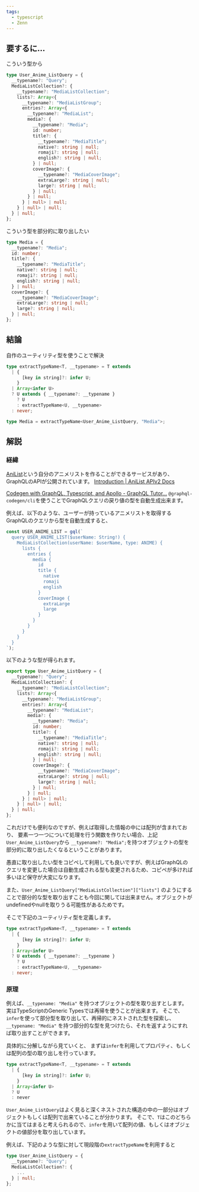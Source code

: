 ```yaml
---
tags:
  - typescript
  - Zenn
---
```

## 要するに...
こういう型から
```ts
type User_Anime_ListQuery = {
  __typename?: "Query";
  MediaListCollection?: {
    __typename?: "MediaListCollection";
    lists?: Array<{
      __typename?: "MediaListGroup";
      entries?: Array<{
        __typename?: "MediaList";
        media?: {
          __typename?: "Media";
          id: number;
          title?: {
            __typename?: "MediaTitle";
            native?: string | null;
            romaji?: string | null;
            english?: string | null;
          } | null;
          coverImage?: {
            __typename?: "MediaCoverImage";
            extraLarge?: string | null;
            large?: string | null;
          } | null;
        } | null;
      } | null> | null;
    } | null> | null;
  } | null;
};
```

こういう型を部分的に取り出したい
```ts
type Media = {
  __typename?: "Media";
  id: number;
  title?: {
    __typename?: "MediaTitle";
    native?: string | null;
    romaji?: string | null;
    english?: string | null;
  } | null;
  coverImage?: {
    __typename?: "MediaCoverImage";
    extraLarge?: string | null;
    large?: string | null;
  } | null;
};
```

## 結論
自作のユーティリティ型を使うことで解決
```ts
type extractTypeName<T, __typename> = T extends
  | {
      [key in string]?: infer U;
    }
  | Array<infer U>
  ? U extends { __typename?: __typename }
    ? U
    : extractTypeName<U, __typename>
  : never;

type Media = extractTypeName<User_Anime_ListQuery, "Media">;
```

## 解説
### 経緯
[AniList](https://anilist.co/home)という自分のアニメリストを作ることができるサービスがあり、
GraphQLのAPIが公開されています。
[Introduction | AniList APIv2 Docs](https://anilist.gitbook.io/anilist-apiv2-docs)

[Codegen with GraphQL, Typescript, and Apollo - GraphQL Tutor...](https://www.apollographql.com/tutorials/lift-off-part1/09-codegen)
`@graphql-codegen/cli`を使うことでGraphQLクエリの戻り値の型を自動生成出来ます。

例えば、以下のような、ユーザーが持っているアニメリストを取得する
GraphQLのクエリから型を自動生成すると、
```ts
const USER_ANIME_LIST = gql(`
  query USER_ANIME_LIST($userName: String!) {
    MediaListCollection(userName: $userName, type: ANIME) {
      lists {
        entries {
          media {
            id
            title {
              native
              romaji
              english
            }
            coverImage {
              extraLarge
              large
            }
          }
        }
      }
    }
  }
`);
```

以下のような型が得られます。
```ts
export type User_Anime_ListQuery = {
  __typename?: "Query";
  MediaListCollection?: {
    __typename?: "MediaListCollection";
    lists?: Array<{
      __typename?: "MediaListGroup";
      entries?: Array<{
        __typename?: "MediaList";
        media?: {
          __typename?: "Media";
          id: number;
          title?: {
            __typename?: "MediaTitle";
            native?: string | null;
            romaji?: string | null;
            english?: string | null;
          } | null;
          coverImage?: {
            __typename?: "MediaCoverImage";
            extraLarge?: string | null;
            large?: string | null;
          } | null;
        } | null;
      } | null> | null;
    } | null> | null;
  } | null;
};
```

これだけでも便利なのですが、例えば取得した情報の中には配列が含まれており、
要素一つ一つについて処理を行う関数を作りたい場合、上記`User_Anime_ListQuery`から
`__typename?: "Media";`を持つオブジェクトの型を部分的に取り出したくなるということがあります。

愚直に取り出したい型をコピペして利用しても良いですが、例えばGraphQLのクエリを変更した場合は自動生成される型も変更されるため、コピペが多ければ多いほど保守が大変になります。

また、`User_Anime_ListQuery["MediaListCollection"]["lists"]` のようにすることで部分的な型を取り出すことも今回に関しては出来ません。オブジェクトがundefinedやnullを取りうる可能性があるためです。

そこで下記のユーティリティ型を定義します。
```ts
type extractTypeName<T, __typename> = T extends
  | {
      [key in string]?: infer U;
    }
  | Array<infer U>
  ? U extends { __typename?: __typename }
    ? U
    : extractTypeName<U, __typename>
  : never;
```

### 原理
例えば、`__typename: "Media"` を持つオブジェクトの型を取り出すとします。
実はTypeScriptのGeneric Typesでは再帰を使うことが出来ます。
そこで、`infer`を使って部分型を取り出して、再帰的にネストされた型を探索し、
`__typename: "Media"` を持つ部分的な型を見つけたら、それを返すようにすれば取り出すことができます。

具体的に分解しながら見ていくと、
まずは`infer`を利用してプロパティ、もしくは配列の型の取り出しを行っています。
```ts
type extractTypeName<T, __typename> = T extends
  | {
      [key in string]?: infer U;
    }
  | Array<infer U>
  ? U
  : never
```
`User_Anime_ListQuery`はよく見ると深くネストされた構造の中の一部分はオブジェクトもしくは配列で出来ていることが分かります。
そこで、`T`はこのどちらかに当てはまると考えられるので、`infer`を用いて配列の値、もしくはオブジェクトの値部分を取り出しています。

例えば、下記のような型に対して現段階の`extractTypeName`を利用すると
```ts
type User_Anime_ListQuery = {
  __typename?: "Query";
  MediaListCollection?: {
	...
  } | null;
};
```